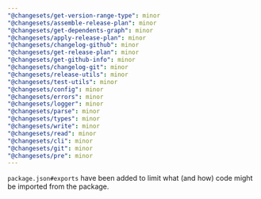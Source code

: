 ```yaml
---
"@changesets/get-version-range-type": minor
"@changesets/assemble-release-plan": minor
"@changesets/get-dependents-graph": minor
"@changesets/apply-release-plan": minor
"@changesets/changelog-github": minor
"@changesets/get-release-plan": minor
"@changesets/get-github-info": minor
"@changesets/changelog-git": minor
"@changesets/release-utils": minor
"@changesets/test-utils": minor
"@changesets/config": minor
"@changesets/errors": minor
"@changesets/logger": minor
"@changesets/parse": minor
"@changesets/types": minor
"@changesets/write": minor
"@changesets/read": minor
"@changesets/cli": minor
"@changesets/git": minor
"@changesets/pre": minor
---
```


`package.json#exports` have been added to limit what (and how) code might be imported from the package.
